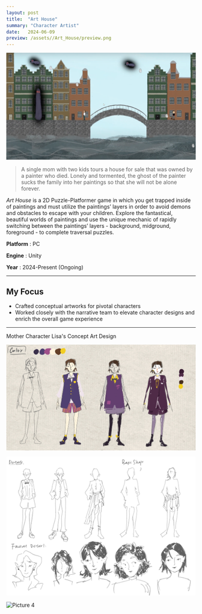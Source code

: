 ```yaml
---
layout: post
title:  "Art House"
summary: "Character Artist"
date:   2024-06-09 
preview: /assets//Art_House/preview.png
---
```


![Picture 1](/assets//Art_House/front.png)

> A single mom with two kids tours a house for sale that was owned by a painter who died. Lonely and tormented, the ghost of the painter sucks the family into her paintings so that she will not be alone forever.

*Art House* is a 2D Puzzle-Platformer game in which you get trapped inside of paintings and must utilize the paintings’ layers in order to avoid demons and obstacles to escape with your children. Explore the fantastical, beautiful worlds of paintings and use the unique mechanic of rapidly switching between the paintings’ layers - background, midground, foreground - to complete traversal puzzles.

**Platform** : PC

**Engine** : Unity

**Year** : 2024-Present (Ongoing)

<hr>

## My Focus

* Crafted conceptual artworks for pivotal characters
* Worked closely with the narrative team to elevate character designs and enrich the overall game experience

<hr>

Mother Character Lisa's Concept Art Design

![Picture 2](/assets//Art_House/Mom_Concept_1.png)

![Picture 3](/assets//Art_House/Mom_Concept_3.png)

![Picture 4](/assets//Art_House/Mom_Conceot_2.png)
